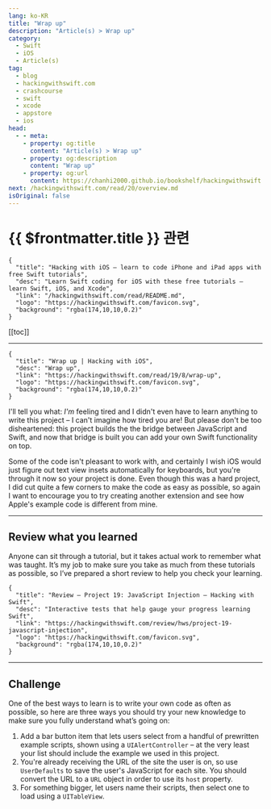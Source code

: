 ```yaml
---
lang: ko-KR
title: "Wrap up"
description: "Article(s) > Wrap up"
category:
  - Swift
  - iOS
  - Article(s)
tag: 
  - blog
  - hackingwithswift.com
  - crashcourse
  - swift
  - xcode
  - appstore
  - ios  
head:
  - - meta:
    - property: og:title
      content: "Article(s) > Wrap up"
    - property: og:description
      content: "Wrap up"
    - property: og:url
      content: https://chanhi2000.github.io/bookshelf/hackingwithswift.com/read/19/08-wrap-up.html
next: /hackingwithswift.com/read/20/overview.md
isOriginal: false
---
```


# {{ $frontmatter.title }} 관련

```component VPCard
{
  "title": "Hacking with iOS – learn to code iPhone and iPad apps with free Swift tutorials",
  "desc": "Learn Swift coding for iOS with these free tutorials – learn Swift, iOS, and Xcode",
  "link": "/hackingwithswift.com/read/README.md",
  "logo": "https://hackingwithswift.com/favicon.svg",
  "background": "rgba(174,10,10,0.2)"
}
```

[[toc]]

---

```component VPCard
{
  "title": "Wrap up | Hacking with iOS",
  "desc": "Wrap up",
  "link": "https://hackingwithswift.com/read/19/8/wrap-up",
  "logo": "https://hackingwithswift.com/favicon.svg",
  "background": "rgba(174,10,10,0.2)"
}
```

<VidStack src="youtube/e64-Qj2Tu_Y" />

I'll tell you what: *I'm* feeling tired and I didn't even have to learn anything to write this project – I can't imagine how tired you are! But please don't be too disheartened: this project builds the the bridge between JavaScript and Swift, and now that bridge is built you can add your own Swift functionality on top.

Some of the code isn't pleasant to work with, and certainly I wish iOS would just figure out text view insets automatically for keyboards, but you're through it now so your project is done. Even though this was a hard project, I did cut quite a few corners to make the code as easy as possible, so again I want to encourage you to try creating another extension and see how Apple's example code is different from mine.

---

## Review what you learned

Anyone can sit through a tutorial, but it takes actual work to remember what was taught. It’s my job to make sure you take as much from these tutorials as possible, so I’ve prepared a short review to help you check your learning.

```component VPCard
{
  "title": "Review – Project 19: JavaScript Injection – Hacking with Swift",
  "desc": "Interactive tests that help gauge your progress learning Swift",
  "link": "https://hackingwithswift.com/review/hws/project-19-javascript-injection",
  "logo": "https://hackingwithswift.com/favicon.svg",
  "background": "rgba(174,10,10,0.2)"
}
```

---

## Challenge

One of the best ways to learn is to write your own code as often as possible, so here are three ways you should try your new knowledge to make sure you fully understand what’s going on:

1. Add a bar button item that lets users select from a handful of prewritten example scripts, shown using a `UIAlertController` – at the very least your list should include the example we used in this project.
2. You're already receiving the URL of the site the user is on, so use `UserDefaults` to save the user's JavaScript for each site. You should convert the URL to a `URL` object in order to use its `host` property.
3. For something bigger, let users name their scripts, then select one to load using a `UITableView`.

